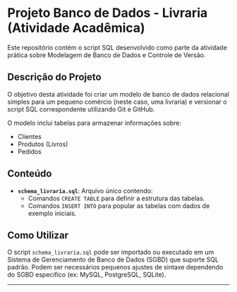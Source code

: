 # Projeto Banco de Dados - Livraria (Atividade Acadêmica)

Este repositório contém o script SQL desenvolvido como parte da atividade prática sobre Modelagem de Banco de Dados e Controle de Versão.

## Descrição do Projeto

O objetivo desta atividade foi criar um modelo de banco de dados relacional simples para um pequeno comércio (neste caso, uma livraria) e versionar o script SQL correspondente utilizando Git e GitHub.

O modelo inclui tabelas para armazenar informações sobre:

* Clientes
* Produtos (Livros)
* Pedidos

## Conteúdo

* **`schema_livraria.sql`**: Arquivo único contendo:
    * Comandos `CREATE TABLE` para definir a estrutura das tabelas.
    * Comandos `INSERT INTO` para popular as tabelas com dados de exemplo iniciais.

## Como Utilizar

O script `schema_livraria.sql` pode ser importado ou executado em um Sistema de Gerenciamento de Banco de Dados (SGBD) que suporte SQL padrão. Podem ser necessários pequenos ajustes de sintaxe dependendo do SGBD específico (ex: MySQL, PostgreSQL, SQLite).

---
